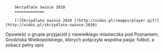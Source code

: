 
        Skrzydlate świnie 2010 
        =============
        
        [![Skrzydlate świnie 2010 ](http://vidos.pl/images/player.gif)](http://vidos.pl/skrzydlate-swinie-2010)
        
        
 Opowieść o grupie przyjaciół z niewielkiego miasteczka pod Poznaniem, Grodziska Wielkopolskiego, których połączyła wspólna pasja: futbol, a zobacz pełny opis
    